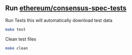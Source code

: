 ## Run [ethereum/consensus-spec-tests](https://github.com/ethereum/consensus-spec-tests)


Run Tests this will automatically download test data
```bash
make test
```

Clean test files
```bash
make clean
```
